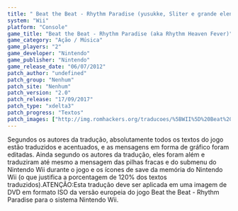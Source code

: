 ```yaml
---
title: " Beat the Beat - Rhythm Paradise (yusukke, Sliter e grande elenco)"
system: "Wii"
platform: "Console"
game_title: "Beat the Beat - Rhythm Paradise (aka Rhythm Heaven Fever)"
game_category: "Ação / Música"
game_players: "2"
game_developer: "Nintendo"
game_publisher: "Nintendo"
game_release_date: "06/07/2012"
patch_author: "undefined"
patch_group: "Nenhum"
patch_site: "Nenhum"
patch_version: "2.0"
patch_release: "17/09/2017"
patch_type: "xdelta3"
patch_progress: "Textos"
patch_images: ["http://img.romhackers.org/traducoes/%5BWII%5D%20Beat%20the%20Beat%20Rhythm%20Paradise%20-%20yusukke%20e%20grande%20elenco%20-%201.jpg","http://img.romhackers.org/traducoes/%5BWII%5D%20Beat%20the%20Beat%20Rhythm%20Paradise%20-%20yusukke%20e%20grande%20elenco%20-%202.jpg","http://img.romhackers.org/traducoes/%5BWII%5D%20Beat%20the%20Beat%20Rhythm%20Paradise%20-%20yusukke%20e%20grande%20elenco%20-%203.jpg"]
---
```

Segundos os autores da tradução, absolutamente todos os textos do jogo estão traduzidos e acentuados, e as mensagens em forma de gráfico foram editadas. Ainda segundo os autores da tradução, eles foram além e traduziram até mesmo a mensagem das pilhas fracas e do submenu do Nintendo Wii durante o jogo e os ícones de save da memória do Nintendo Wii (o que justifica a porcentagem de 120% dos textos traduzidos).ATENÇÃO:Esta tradução deve ser aplicada em uma imagem de DVD em formato ISO da versão europeia do jogo Beat the Beat - Rhythm Paradise para o sistema Nintendo Wii.